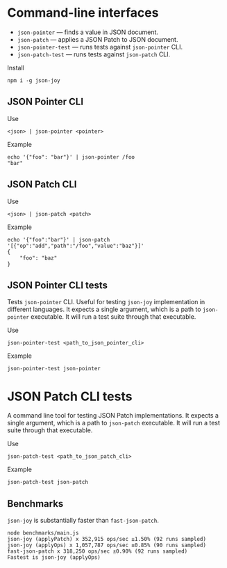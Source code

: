 # Command-line interfaces

- `json-pointer` &mdash; finds a value in JSON document.
- `json-patch` &mdash; applies a JSON Patch to JSON document.
- `json-pointer-test` &mdash; runs tests against `json-pointer` CLI.
- `json-patch-test` &mdash; runs tests against `json-patch` CLI.

Install

```
npm i -g json-joy
```


## JSON Pointer CLI

Use

```
<json> | json-pointer <pointer>
```

Example

```
echo '{"foo": "bar"}' | json-pointer /foo
"bar"

```

## JSON Patch CLI

Use

```
<json> | json-patch <patch>
```

Example

```
echo '{"foo":"bar"}' | json-patch '[{"op":"add","path":"/foo","value":"baz"}]'
{
    "foo": "baz"
}
```


## JSON Pointer CLI tests

Tests `json-pointer` CLI. Useful for testing `json-joy` implementation in
different languages. It expects a single argument, which is a path to
`json-pointer` executable. It will run a test suite through that executable.

Use

```
json-pointer-test <path_to_json_pointer_cli>
```

Example

```
json-pointer-test json-pointer
```


# JSON Patch CLI tests

A command line tool for testing JSON Patch implementations. It expects a single
argument, which is a path to `json-patch` executable. It will run a test suite
through that executable.

Use

```
json-patch-test <path_to_json_patch_cli>
```

Example

```
json-patch-test json-patch
```


## Benchmarks

`json-joy` is substantially faster than `fast-json-patch`.

```
node benchmarks/main.js 
json-joy (applyPatch) x 352,915 ops/sec ±1.50% (92 runs sampled)
json-joy (applyOps) x 1,057,787 ops/sec ±0.85% (90 runs sampled)
fast-json-patch x 318,250 ops/sec ±0.90% (92 runs sampled)
Fastest is json-joy (applyOps)
```

